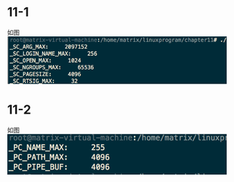 # 11-1
如图<br>
![11-1](https://github.com/MatrixWeb/learningLinux/blob/gh-pages/solve/chapter11/11-1.png)

# 11-2

如图<br>
![11-2](https://github.com/MatrixWeb/learningLinux/blob/gh-pages/solve/chapter11/11-2.png)
